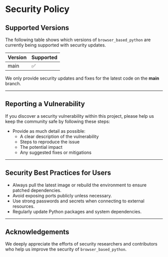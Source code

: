 # Security Policy

## Supported Versions

The following table shows which versions of `browser_based_python` are currently being supported with security updates.

| Version | Supported          |
|---------|--------------------|
| main    | :white_check_mark: |

We only provide security updates and fixes for the latest code on the **main** branch.

---

## Reporting a Vulnerability

If you discover a security vulnerability within this project, please help us keep the community safe by following these steps:

- Provide as much detail as possible:
   - A clear description of the vulnerability
   - Steps to reproduce the issue
   - The potential impact
   - Any suggested fixes or mitigations

---

## Security Best Practices for Users

- Always pull the latest image or rebuild the environment to ensure patched dependencies.
- Avoid exposing ports publicly unless necessary.
- Use strong passwords and secrets when connecting to external resources.
- Regularly update Python packages and system dependencies.

---

## Acknowledgements

We deeply appreciate the efforts of security researchers and contributors who help us improve the security of `browser_based_python`.
